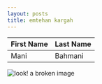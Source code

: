 ```yaml
---
layout: posts
title: emtehan kargah
---
```



| First Name | Last Name       |
|------------|-----------------|
| Mani       | Bahmani         |

![look! a broken image](masar-link.jpg)
